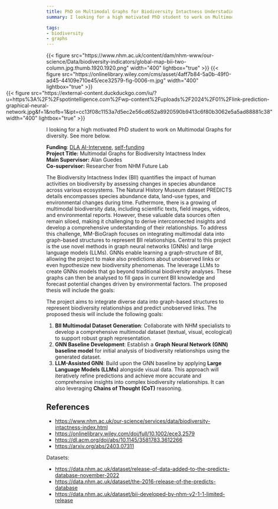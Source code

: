 ```yaml
---
title: PhD on Multimodal Graphs for Biodiversity Intactness Understading
summary: I looking for a high motivated PhD student to work on Multimodal Graphs for diversity. See more below.

tags:
- biodiversity
- graphs
---
```

<div style="display: flex; justify-content: center; align-items: center; padding: 0; margin: 0;">
  {{< figure src="https://www.nhm.ac.uk/content/dam/nhm-www/our-science/Data/biodiversity-indicators/global-map-bii-two-column.jpg.thumb.1920.1920.png"  width="400" lightbox="true" >}}
  {{< figure src="https://onlinelibrary.wiley.com/cms/asset/4aff7b84-5a0b-49f0-ad45-44109e710e45/ece32579-fig-0006-m.jpg" width="400" lightbox="true" >}}
</div>
<div style="display: flex; justify-content: center; align-items: center; padding: 0; margin: 0;">
  {{< figure src="https://external-content.duckduckgo.com/iu/?u=https%3A%2F%2Fspotintelligence.com%2Fwp-content%2Fuploads%2F2024%2F01%2Flink-prediction-graphical-neural-network.jpg&f=1&nofb=1&ipt=cc13f08c1153a7d5ec2e56cd652a8920590b9413c6f80b3062e5a5ad88881c38" width="400" lightbox="true" >}}
</div>

I looking for a high motivated PhD student to work on Multimodal Graphs for diversity. See more below.

**Funding**: [DLA AI-Intervene](https://research.reading.ac.uk/ai-intervene/), [self-funding](https://www.reading.ac.uk/computer-science/phd)  
**Project Title:** Multimodal Graphs for Biodiversity Intactness Index  
**Main Supervisor:** Alan Guedes  
**Co-supervisor:** Researcher from NHM Future Lab  

The Biodiversity Intactness Index (BII) quantifies the impact of human activities on biodiversity by assessing changes in species abundance across various ecosystems. The Natural History Museum dataset PREDICTS details encompasses species abundance data, land-use types, and environmental changes during time. Futhermore, there is a growing of multimodal biodiversity data, including scientific texts, field images, videos, and environmental reports. However, these valuable data sources often remain siloed, making it challenging to derive interconnected insights and develop a comprehensive understanding of their relationships. To address this challenge, MM-BioGraph focuses on integrating multimodal data into graph-based structures to represent BII relationships. Central to this project is the use novel methods in graph neural networks (GNNs) and large language models (LLMs). GNNs enable learning a graph-structure of BII, allowing the project to make also predictions about unobserved links or even hypothesize new biodiversity phenomenas. The leverage LLMs to create GNNs models that go beyond traditional biodiversity analyses. These graphs can then be analysed to fill gaps in current BII knowledge and forecast potential changes driven by environmental factors. The proposed thesis will include the goals:

The project aims to integrate diverse data into graph-based structures to represent biodiversity relationships and predict unobserved links. The proposed thesis will include the following goals:

1. **BII Multimodal Dataset Generation**: Collaborate with NHM specialists to develop a comprehensive multimodal dataset (textual, visual, ecological) to support robust graph representation.
2. **GNN Baseline Development**: Establish a **Graph Neural Network (GNN) baseline model** for initial analysis of biodiversity relationships using the generated dataset.
3. **LLM-Assisted GNN**: Build upon the GNN baseline by applying **Large Language Models (LLMs)** alongside visual data. This approach will iteratively refine predictions and achieve more accurate and comprehensive insights into complex biodiversity relationships. It can also leveraging **Chains of Thought (CoT)** reasoning.

## References

* https://www.nhm.ac.uk/our-science/services/data/biodiversity-intactness-index.html
* https://onlinelibrary.wiley.com/doi/full/10.1002/ece3.2579
* https://dl.acm.org/doi/abs/10.1145/3581783.3612266
* https://arxiv.org/abs/2403.07311

Datasets:

* https://data.nhm.ac.uk/dataset/release-of-data-added-to-the-predicts-database-november-2022
* https://data.nhm.ac.uk/dataset/the-2016-release-of-the-predicts-database
* https://data.nhm.ac.uk/dataset/bii-developed-by-nhm-v2-1-1-limited-release
